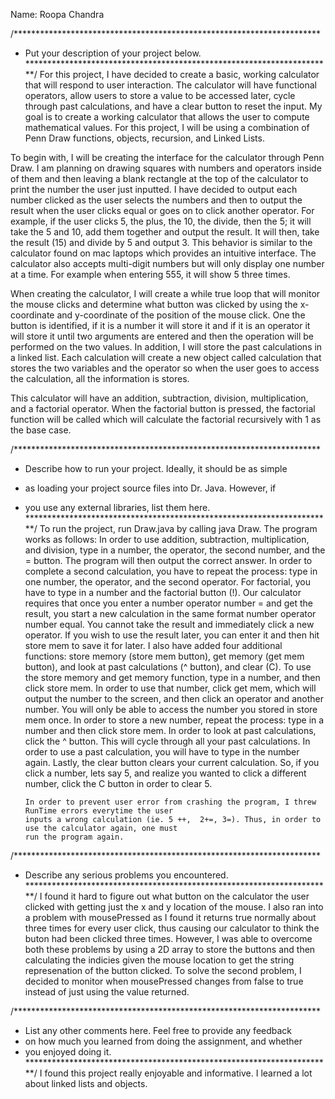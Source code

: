 

Name: Roopa Chandra 



/**********************************************************************
 *  Put your description of your project below.
 **********************************************************************/
For this project, I have decided to create a basic, working calculator that
    will respond to user interaction. The calculator will have functional operators,
    allow users to store a value to be accessed later, cycle through past calculations,
    and have a clear button to reset the input. My goal is to create a working calculator
    that allows the user to compute mathematical values.  For this project, I will be
    using a combination of Penn Draw functions, objects, recursion, and Linked Lists.  
    
To begin with, I will be creating the interface for the calculator through Penn Draw.
    I am planning on drawing squares with numbers and operators inside of them and then
    leaving a blank rectangle at the top of the calculator to print the number the user
    just inputted. I have decided to output each number clicked as the user selects the
    numbers and then to output the result when the user clicks equal or goes on to click
    another operator. For example, if the user clicks 5, the plus, the 10, the divide, then
    the 5; it will take the 5 and 10, add them together and output the result. It will then,
     take the result (15) and divide by 5 and output 3. This behavior is similar to the
     calculator found on mac laptops which provides an intuitive interface. The calculator
     also accepts multi-digit numbers but will only display one number at a time. For example
     when entering 555, it will show 5 three times. 
        
When creating the calculator, I will create a while true loop that will monitor the mouse
        clicks and determine what button was clicked by using the x-coordinate and y-coordinate
        of the position of the mouse click. One the button is identified, if it is a number it
        will store it and if it is an operator it will store it until two arguments are entered
        and then the operation will be performed on the two values. In addition, I will store the
        past calculations in a linked list. Each calculation will create a new object called calculation
        that stores the two variables and the operator so when the user goes to access the calculation,
        all the information is stores.  
        
This calculator will have an addition, subtraction, division, multiplication, and a factorial operator. 
        When the factorial button is pressed, the factorial function will be called which will calculate
        the factorial recursively with 1 as the base case.  




/**********************************************************************
 *  Describe how to run your project. Ideally, it should be as simple
 *  as loading your project source files into Dr. Java. However, if 
 *  you use any external libraries, list them here.
 **********************************************************************/
    To run the project, run Draw.java by calling java Draw. The program works as follows: 
        In order to use addition, subtraction, multiplication, and division, type in a number, the operator,
        the second number, and the = button. The program will then output the 
        correct answer. In order to complete a second calculation, you have to repeat the process: type in one number,
        the operator, and the second operator. For factorial, you have to type in a number and the factorial button (!).
    Our calculator requires that once you enter a number operator number = and get the result, you start a new calculation in
        the same format number operator number equal. You cannot take the result and immediately click a new operator. If you wish to
        use the result later, you can enter it and then hit store mem to save it for later. 
    I also have added four additional functions: 
       store memory (store mem button), get memory (get mem button), and look at past calculations (^ button), and clear (C). To use the 
        store memory and get memory function, type in a number, and then click store mem. In order to use that number, click get mem, which will
        output the number to the screen, and then click an operator and another number. You will only be able to access the number
    you stored in store mem once. In order to store a new number, repeat the process: type in a number and then click store mem.
        In order to look at past calculations, click the ^ button. This will cycle through all your past calculations. In order to use 
        a past calculation, you will have to type in the number again. Lastly, the clear button clears your current calculation. So, if you click
        a number, lets say 5, and realize you wanted to click a different number, click the C button in order to clear 5. 
        
        In order to prevent user error from crashing the program, I threw RunTime errors everytime the user 
        inputs a wrong calculation (ie. 5 ++,  2+=, 3=). Thus, in order to use the calculator again, one must 
        run the program again.
    



/**********************************************************************
 *  Describe any serious problems you encountered.                    
 **********************************************************************/
I found it hard to figure out what button on the 
        calculator the user clicked with getting just the x and y location
        of the mouse. I also ran into a problem with mousePressed as I found
        it returns true normally about three times for every user click, thus causing
        our calculator to think the buton had been clicked three times. However, I was able to overcome both
        these problems by using a 2D array to store the
        buttons and then calculating the indicies given the mouse location to get the string
        represenation of the button clicked. To solve the second problem, I decided to monitor
        when mousePressed changes from false to true instead of just using the value returned. 


/**********************************************************************
 *  List any other comments here. Feel free to provide any feedback   
 *  on how much you learned from doing the assignment, and whether    
 *  you enjoyed doing it.                                             
 **********************************************************************/
I found this project really enjoyable and informative. I learned a lot 
        about linked lists and objects.


